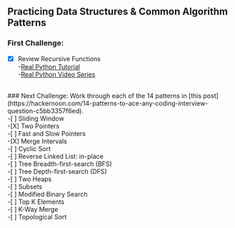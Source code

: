## Practicing Data Structures & Common Algorithm Patterns
### First Challenge:
-[X] Review Recursive Functions <br/>
-[Real Python Tutorial](https://realpython.com/python-recursion/)<br/>
-[Real Python Video Series](https://realpython.com/python-thinking-recursively/)<br/>
<br/>
### Next Challenge:
Work through each of the 14 patterns in [this post](https://hackernoon.com/14-patterns-to-ace-any-coding-interview-question-c5bb3357f6ed).<br/>
-[ ] Sliding Window<br/>
-[X] Two Pointers<br/>
-[ ] Fast and Slow Pointers<br/>
-[X] Merge Intervals <br/>
-[ ] Cyclic Sort<br/>
-[ ] Reverse Linked List: in-place<br/>
-[ ] Tree Breadth-first-search (BFS)<br/>
-[ ] Tree Depth-first-search (DFS)<br/>
-[ ] Two Heaps<br/>
-[ ] Subsets<br/>
-[ ] Modified Binary Search<br/>
-[ ] Top K Elements<br/>
-[ ] K-Way Merge<br/>
-[ ] Topological Sort<br/>
